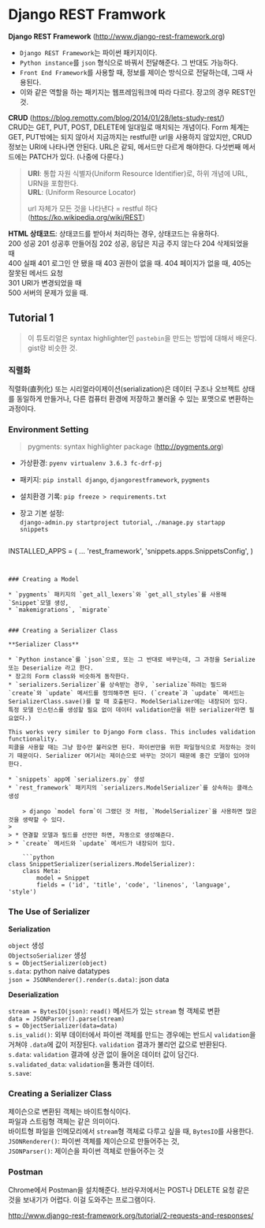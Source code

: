 # Django REST Framwork


**Django REST Framework** (http://www.django-rest-framework.org)  

* `Django REST Framework`는 파이썬 패키지이다.  
* `Python instance`를 `json` 형식으로 바꿔서 전달해준다. 그 반대도 가능하다.  
* `Front End Framework`를 사용할 때, 정보를 제이슨 방식으로 전달하는데, 그때 사용된다. 
* 이와 같은 역할을 하는 패키지는 웹프레임워크에 따라 다르다. 장고의 경우 REST인 것.   


**CRUD**  (https://blog.remotty.com/blog/2014/01/28/lets-study-rest/)  
CRUD는 GET, PUT, POST, DELETE에 일대일로 매치되는 개념이다. Form 체계는 GET, PUT밖에는 되지 않아서 지금까지는 restful한 url을 사용하지 않았지만, CRUD 정보는 URI에 나타나면 안된다. URL은 같되, 메서드만 다르게 해야한다. 다섯번째 메서드에는 PATCH가 있다. (나중에 다룬다.) 
> **URI**: 통합 자원 식별자(Uniform Resource Identifier)로, 하위 개념에 URL, URN을 포함한다.  
> **URL**: (Uniform Resource Locator)  
> 
> url 자체가 모든 것을 나타낸다 = restful 하다 (https://ko.wikipedia.org/wiki/REST)  



**HTML 상태코드**: 상태코드를 받아서 처리하는 경우, 상태코드는 유용하다.  
200 성공 201 성공후 만들어짐 202 성공, 응답은 지금 주지 않는다 204 삭제되었을 때  
400 실패 401 로그인 안 됐을 때 403 권한이 없을 때. 404 페이지가 없을 때, 405는 잘못된 메서드 요청  
301 URI가 변경되었을 때  
500 서버의 문제가 있을 때.



## Tutorial 1  

> 이 튜토리얼은 syntax highlighter인 `pastebin`을 만드는 방법에 대해서 배운다. gist랑 비슷한 것.  


### 직렬화  
직렬화(直列化) 또는 시리얼라이제이션(serialization)은 데이터 구조나 오브젝트 상태를 동일하게 만들거나, 다른 컴퓨터 환경에 저장하고 불러올 수 있는 포맷으로 변환하는 과정이다.   


### Environment Setting  

> pygments: syntax highlighter package (http://pygments.org)  

* 가상환경: `pyenv virtualenv 3.6.3 fc-drf-pj`  
* 패키지: `pip install django`, `djangorestframework`, `pygments`  
* 설치환경 기록: `pip freeze > requirements.txt`  
* 장고 기본 설정:  
`django-admin.py startproject tutorial`, `./manage.py startapp snippets`  

	```python
INSTALLED_APPS = (
    ...
    'rest_framework',
    'snippets.apps.SnippetsConfig',
)
```


### Creating a Model  

* `pygments` 패키지의 `get_all_lexers`와 `get_all_styles`를 사용해 `Snippet`모델 생성,  
* `makemigrations`, `migrate`  


### Creating a Serializer Class  

**Serializer Class**  

* `Python instance`를 `json`으로, 또는 그 반대로 바꾸는데, 그 과정을 Serialize 또는 Deserialize 라고 한다.  
* 장고의 Form class와 비슷하게 동작한다. 
* `serializers.Serializer`를 상속받는 경우, `serialize`하려는 필드와 `create`와 `update` 메서드를 정의해주면 된다. (`create`과 `update` 메서드는 SerializerClass.save()를 할 때 호출된다. ModelSerializer에는 내장되어 있다. 특정 모델 인스턴스를 생성할 필요 없이 데이터 validation만을 위한 serializer라면 필요없다.) 
  
This works very similer to Django Form class. This includes validation functionality.   
피클을 사용할 때는 그냥 함수만 불러오면 된다. 파이썬만을 위한 파일형식으로 저장하는 것이기 때문이다. Serializer 여기서는 제이슨으로 바꾸는 것이기 때문에 중간 모델이 있어야 한다.

* `snippets` app에 `serializers.py` 생성  
* `rest_framework` 패키지의 `serializers.ModelSerializer`를 상속하는 클래스 생성

	> django `model form`이 그랬던 것 처럼, `ModelSerializer`을 사용하면 많은 것을 생략할 수 있다. 
> 
> * 연결할 모델과 필드를 선언만 하면, 자동으로 생성해준다.  
> * `create` 메서드와 `update` 메서드가 내장되어 있다.

	```python
class SnippetSerializer(serializers.ModelSerializer):
    class Meta:
        model = Snippet
        fields = ('id', 'title', 'code', 'linenos', 'language', 'style')
```

### The Use of Serializer

**Serialization**  

`object` 생성  
`ObjectsoSerializer` 생성  
`s = ObjectSerializer(object)`  
`s.data`: python naive datatypes  
`json = JSONRenderer().render(s.data)`: json data

**Deserialization**  

`stream = BytesIO(json)`: `read()` 메서드가 있는 `stream` 형 객체로 변환  
`data = JSONParser().parse(stream)`  
`s = ObjectSerializer(data=data)`  
`s.is_valid()`: 외부 데이터에서 파이썬 객체를 만드는 경우에는 반드시 `validation`을 거쳐야 `.data`에 값이 저장된다. `validation` 결과가 불리언 값으로 반환된다.  
`s.data`: `validation` 결과에 상관 없이 들어온 데이터 값이 담긴다.  
`s.validated_data`: `validation`을 통과한 데이터.  
`s.save`: 











### Creating a Serializer Class   

제이슨으로 변환된 객체는 바이트형식이다.  
파일과 스트림형 객체는 같은 의미이다.  
바이트형 파일을 인메모리에서 `stream`형 객체로 다루고 싶을 때, `BytesIO`를 사용한다.    
`JSONRenderer()`: 파이썬 객체를 제이슨으로 만들어주는 것,  
`JSONParser()`: 제이슨을 파이썬 객체로 만들어주는 것  


### Postman

Chrome에서 Postman을 설치해준다. 브라우저에서는 POST나 DELETE 요청 같은 것을 보내기가 어렵다. 이걸 도와주는 프로그램이다. 

http://www.django-rest-framework.org/tutorial/2-requests-and-responses/